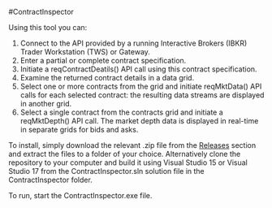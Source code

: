 #ContractInspector

Using this tool you can:

1. Connect to the API provided by a running Interactive Brokers (IBKR) Trader 
   Workstation (TWS) or Gateway.
2. Enter a partial or complete contract specification.
3. Initiate a reqContractDeatils() API call using this contract specification.
4. Examine the returned contract details in a data grid.
5. Select one or more contracts from the grid and initiate reqMktData() API 
   calls for each selected contract: the resulting data streams are displayed 
   in another grid.
6. Select a single contract from the contracts grid and initiate a reqMktDepth()
   API call. The market depth data is displayed in real-time in separate grids
   for bids and asks.

To install, simply download the relevant .zip file from the [Releases](Releases)
section and extract the files to a folder of your choice. Alternatively clone the
repository to your computer and build it using Visual Studio 15 or Visual Studio 17
from the ContractInspector.sln solution file in the ContractInspector folder.

To run, start the ContractInspector.exe file.
